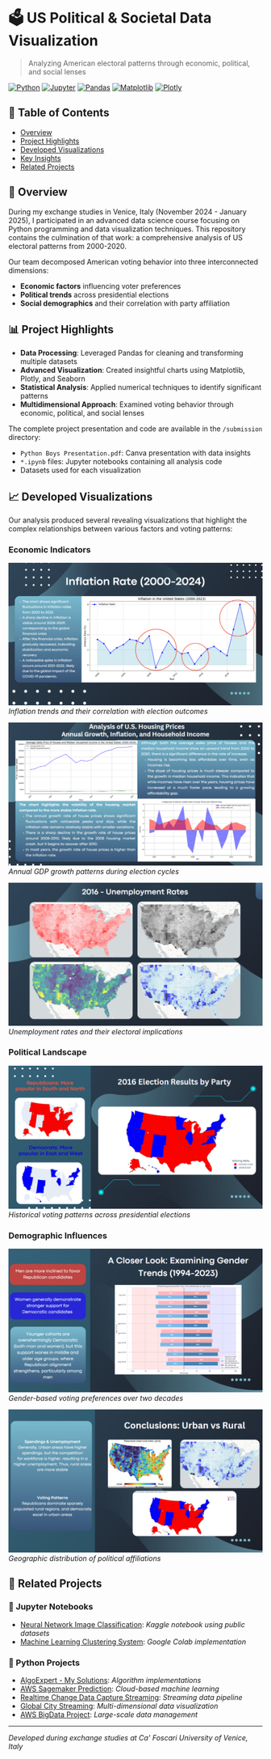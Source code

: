 # 🗳️ US Political & Societal Data Visualization

> Analyzing American electoral patterns through economic, political, and social lenses

[![Python](https://img.shields.io/badge/Python-3.8+-blue)](https://www.python.org/)
[![Jupyter](https://img.shields.io/badge/Jupyter-Notebook-orange)](https://jupyter.org/)
[![Pandas](https://img.shields.io/badge/Pandas-Data_Analysis-green)](https://pandas.pydata.org/)
[![Matplotlib](https://img.shields.io/badge/Matplotlib-Visualization-red)](https://matplotlib.org/)
[![Plotly](https://img.shields.io/badge/Plotly-Interactive_Charts-lightblue)](https://plotly.com/)

## 📑 Table of Contents
- [Overview](#-overview)
- [Project Highlights](#-project-highlights)
- [Developed Visualizations](#-developed-visualizations)
- [Key Insights](#-key-insights)
- [Related Projects](#-related-projects)

## 🎯 Overview

During my exchange studies in Venice, Italy (November 2024 - January 2025), I participated in an advanced data science course focusing on Python programming and data visualization techniques. This repository contains the culmination of that work: a comprehensive analysis of US electoral patterns from 2000-2020.

Our team decomposed American voting behavior into three interconnected dimensions:
- **Economic factors** influencing voter preferences
- **Political trends** across presidential elections
- **Social demographics** and their correlation with party affiliation


## 📊 Project Highlights

- **Data Processing**: Leveraged Pandas for cleaning and transforming multiple datasets
- **Advanced Visualization**: Created insightful charts using Matplotlib, Plotly, and Seaborn
- **Statistical Analysis**: Applied numerical techniques to identify significant patterns
- **Multidimensional Approach**: Examined voting behavior through economic, political, and social lenses

The complete project presentation and code are available in the `/submission` directory:
- `Python Boys Presentation.pdf`: Canva presentation with data insights
- `*.ipynb` files: Jupyter notebooks containing all analysis code
- Datasets used for each visualization

## 📈 Developed Visualizations

Our analysis produced several revealing visualizations that highlight the complex relationships between various factors and voting patterns:

### Economic Indicators

![Inflation Analysis](readme-material/2-inflation.PNG)
*Inflation trends and their correlation with election outcomes*

![Economic Growth](readme-material/3-annual-growth.PNG)
*Annual GDP growth patterns during election cycles*

![Unemployment Impact](readme-material/4-unemployment.PNG)
*Unemployment rates and their electoral implications*

### Political Landscape

![Election Results](readme-material/5-political-results.PNG)
*Historical voting patterns across presidential elections*

### Demographic Influences

![Gender Voting Trends](readme-material/6-gender-trends.PNG)
*Gender-based voting preferences over two decades*

![Urban-Rural Divide](readme-material/7-urban-rural.PNG)
*Geographic distribution of political affiliations*

## 🔗 Related Projects

### 📓 Jupyter Notebooks
- [Neural Network Image Classification](https://github.com/mrjex/Neural-Network-Image-Classification): *Kaggle notebook using public datasets*
- [Machine Learning Clustering System](https://github.com/mrjex/Machine-Learning-Clustering-System): *Google Colab implementation*

### 🐍 Python Projects
- [AlgoExpert - My Solutions](https://github.com/mrjex/AlgoExpert): *Algorithm implementations*
- [AWS Sagemaker Prediction](https://github.com/mrjex/AWS-Sagemaker-System): *Cloud-based machine learning*
- [Realtime Change Data Capture Streaming](https://github.com/mrjex/Realtime-Data-Capture-Streaming): *Streaming data pipeline*
- [Global City Streaming](https://github.com/mrjex/Global-City-Streaming): *Multi-dimensional data visualization*
- [AWS BigData Project](https://github.com/mrjex/AWS-BigData-System): *Large-scale data management*

---

*Developed during exchange studies at Ca' Foscari University of Venice, Italy*